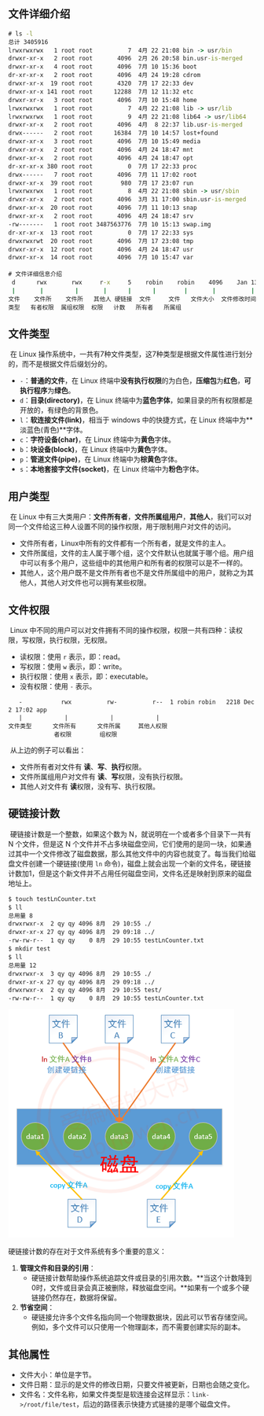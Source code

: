 ## 文件详细介绍

```cmd
# ls -l
总计 3405916
lrwxrwxrwx   1 root root          7  4月 22 21:08 bin -> usr/bin
drwxr-xr-x   2 root root       4096  2月 26 20:58 bin.usr-is-merged
drwxr-xr-x   4 root root       4096  7月 10 15:36 boot
dr-xr-xr-x   2 root root       4096  4月 24 19:28 cdrom
drwxr-xr-x  19 root root       4320  7月 17 22:33 dev
drwxr-xr-x 141 root root      12288  7月 12 11:32 etc
drwxr-xr-x   3 root root       4096  7月 10 15:48 home
lrwxrwxrwx   1 root root          7  4月 22 21:08 lib -> usr/lib
lrwxrwxrwx   1 root root          9  4月 22 21:08 lib64 -> usr/lib64
drwxr-xr-x   2 root root       4096  4月  8 22:37 lib.usr-is-merged
drwx------   2 root root      16384  7月 10 14:57 lost+found
drwxr-xr-x   3 root root       4096  7月 10 15:49 media
drwxr-xr-x   2 root root       4096  4月 24 18:47 mnt
drwxr-xr-x   2 root root       4096  4月 24 18:47 opt
dr-xr-xr-x 380 root root          0  7月 17 22:33 proc
drwx------   7 root root       4096  7月 11 17:02 root
drwxr-xr-x  39 root root        980  7月 17 23:07 run
lrwxrwxrwx   1 root root          8  4月 22 21:08 sbin -> usr/sbin
drwxr-xr-x   2 root root       4096  3月 31 17:00 sbin.usr-is-merged
drwxr-xr-x  20 root root       4096  7月 11 10:13 snap
drwxr-xr-x   2 root root       4096  4月 24 18:47 srv
-rw-------   1 root root 3487563776  7月 10 15:13 swap.img
dr-xr-xr-x  13 root root          0  7月 17 22:33 sys
drwxrwxrwt  20 root root       4096  7月 17 23:08 tmp
drwxr-xr-x  12 root root       4096  4月 24 18:47 usr
drwxr-xr-x  14 root root       4096  7月 10 15:47 var

# 文件详细信息介绍
 d      rwx       rwx     r-x     5    robin    robin    4096    Jan 13 17:35    udp
 |       |         |       |      |      |        |       |          |	          |
文件    文件所    文件所   其他人 硬链接  文件     文件   文件大小  文件修改时间     文件名
类型   有者权限  属组权限  权限   计数   所有者   所属组   
```

## 文件类型

​	在 Linux 操作系统中，一共有7种文件类型，这7种类型是根据文件属性进行划分的，而不是根据文件后缀划分的。

- `-`：**普通的文件**，在 Linux 终端中**没有执行权限**的为白色，**压缩包**为**红色**，**可执行程序**为**绿色**。
- `d`：**目录(directory)**，在 Linux 终端中为**蓝色字体**，如果目录的所有权限都是开放的，有绿色的背景色。
- `l`：**软连接文件(link)**，相当于 windows 中的快捷方式，在 Linux 终端中为**淡蓝色(青色)**字体。
- `c`：**字符设备(char)**，在 Linux 终端中为**黄色**字体。
- `b`：**块设备(block)**，在 Linux 终端中为**黄色**字体。
- `p`：**管道文件(pipe)**，在 Linux 终端中为**棕黄色**字体。
- `s`：**本地套接字文件(socket)**，在 Linux 终端中为**粉色**字体。

## 用户类型

​	在 Linux 中有三大类用户：**文件所有者**，**文件所属组用户**，**其他人**，我们可以对同一个文件给这三种人设置不同的操作权限，用于限制用户对文件的访问。

- 文件所有者，Linux中所有的文件都有一个所有者，就是文件的主人。
- 文件所属组，文件的主人属于哪个组，这个文件默认也就属于哪个组。用户组中可以有多个用户，这些组中的其他用户和所有者的权限可以是不一样的。
- 其他人，这个用户既不是文件所有者也不是文件所属组中的用户，就称之为其他人，其他人对文件也可以拥有某些权限。

## 文件权限

​	Linux 中不同的用户可以对文件拥有不同的操作权限，权限一共有四种：读权限，写权限，执行权限，无权限。

- 读权限：使用 `r` 表示，即：read。
- 写权限：使用 `w` 表示，即：write。
- 执行权限：使用 `x` 表示，即：executable。
- 没有权限：使用 `-` 表示。

```shell
   -           rwx          rw-          r--  1 robin robin   2218 Dec  2 17:02 app
   |            |            |            |
文件类型      文件所有      文件所属     其他人权限
             者权限        组权限
```

​	从上边的例子可以看出：

- 文件所有者对文件有 **读**、**写**、**执行**权限。
- 文件所属组用户对文件有 **读**、**写**权限，没有执行权限。
- 其他人对文件有 **读**权限，没有写、执行权限。

## 硬链接计数

​	硬链接计数是一个整数，如果这个数为 N，就说明在一个或者多个目录下一共有 N 个文件，但是这 N 个文件并不占多块磁盘空间，它们使用的是同一块，如果通过其中一个文件修改了磁盘数据，那么其他文件中的内容也就变了。每当我们给磁盘文件创建一个硬链接(使用 `ln` 命令)，磁盘上就会出现一个新的文件名，硬链接计数加1，但是这个新文件并不占用任何磁盘空间，文件名还是映射到原来的磁盘地址上。

```cmd
$ touch testLnCounter.txt
$ ll
总用量 8
drwxrwxr-x  2 qy qy 4096 8月  29 10:55 ./
drwxr-xr-x 27 qy qy 4096 8月  29 09:18 ../
-rw-rw-r--  1 qy qy    0 8月  29 10:55 testLnCounter.txt
$ mkdir test
$ ll
总用量 12
drwxrwxr-x  3 qy qy 4096 8月  29 10:55 ./
drwxr-xr-x 27 qy qy 4096 8月  29 09:18 ../
drwxrwxr-x  2 qy qy 4096 8月  29 10:55 test/
-rw-rw-r--  1 qy qy    0 8月  29 10:55 testLnCounter.txt
```

![](..\picture\Linux文件详细信息-1.png)

硬链接计数的存在对于文件系统有多个重要的意义：

1. **管理文件和目录的引用**：
   - 硬链接计数帮助操作系统追踪文件或目录的引用次数。**当这个计数降到0时，文件或目录会真正被删除，释放磁盘空间。**如果有一个或多个硬链接仍然存在，数据将保留。
2. **节省空间**：
   - 硬链接允许多个文件名指向同一个物理数据块，因此可以节省存储空间。例如，多个文件可以只使用一个物理副本，而不需要创建实际的副本。

## 其他属性

- 文件大小：单位是字节。
- 文件日期：显示的是文件的修改日期，只要文件被更新，日期也会随之变化。
- 文件名：文件名称，如果文件类型是软连接会这样显示：`link->/root/file/test`，后边的路径表示快捷方式链接的是哪个磁盘文件。